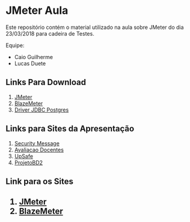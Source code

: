 ﻿# JMeter Aula

Este repositório contém o material utilizado na aula sobre JMeter do dia 23/03/2018 para cadeira de Testes.

Equipe: 
 * Caio Guilherme
 * Lucas Duete

<h2> Links Para Download </h2>

1. [JMeter](http://jmeter.apache.org/download_jmeter.cgi)
2. [BlazeMeter](http://https://chrome.google.com/webstore/detail/blazemeter-the-continuous/mbopgmdnpcbohhpnfglgohlbhfongabi)
3. [Driver JDBC Postgres](https://jdbc.postgresql.org/download.html)

<h2> Links para Sites da Apresentação </h2>

1. [Security Message](https://caioguilherme10.github.io/MessagemSegura/Login.html)
2. [Avaliacao Docentes](https://avaliacao-docentes.herokuapp.com/)
3. [UpSafe](https://upsafe.herokuapp.com/)
4. [ProjetoBD2](https://caioguilherme10.github.io/ProjetoBD2/index.html)

<h2> Link para os Sites <h2>

1. [JMeter](https://jmeter.apache.org/)
2. [BlazeMeter](https://www.blazemeter.com/)
